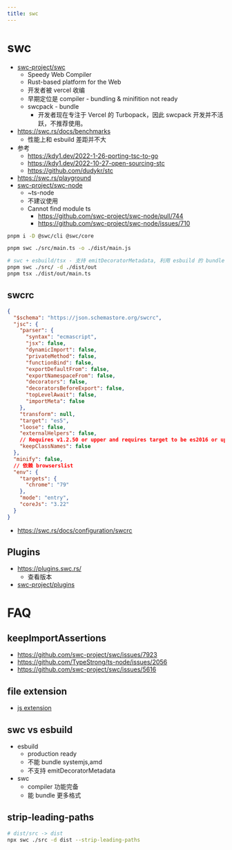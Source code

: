 ```yaml
---
title: swc
---
```


# swc

- [swc-project/swc](https://github.com/swc-project/swc)
  - Speedy Web Compiler
  - Rust-based platform for the Web
  - 开发者被 vercel 收编
  - 早期定位是 compiler - bundling & minifition not ready
  - swcpack - bundle
    - 开发者现在专注于 Vercel 的 Turbopack，因此 swcpack 开发并不活跃，不推荐使用。
- https://swc.rs/docs/benchmarks
  - 性能上和 esbuild 差距并不大
- 参考
  - https://kdy1.dev/2022-1-26-porting-tsc-to-go
  - https://kdy1.dev/2022-10-27-open-sourcing-stc
  - https://github.com/dudykr/stc
- https://swc.rs/playground
- [swc-project/swc-node](https://github.com/swc-project/swc-node)
  - ~ts-node
  - 不建议使用
  - Cannot find module ts
    - https://github.com/swc-project/swc-node/pull/744
    - https://github.com/swc-project/swc-node/issues/710

```bash
pnpm i -D @swc/cli @swc/core

pnpm swc ./src/main.ts -o ./dist/main.js

# swc + esbuild/tsx - 支持 emitDecoratorMetadata, 利用 esbuild 的 bundle 能力
pnpm swc ./src/ -d ./dist/out
pnpm tsx ./dist/out/main.ts
```

## swcrc

```json
{
  "$schema": "https://json.schemastore.org/swcrc",
  "jsc": {
    "parser": {
      "syntax": "ecmascript",
      "jsx": false,
      "dynamicImport": false,
      "privateMethod": false,
      "functionBind": false,
      "exportDefaultFrom": false,
      "exportNamespaceFrom": false,
      "decorators": false,
      "decoratorsBeforeExport": false,
      "topLevelAwait": false,
      "importMeta": false
    },
    "transform": null,
    "target": "es5",
    "loose": false,
    "externalHelpers": false,
    // Requires v1.2.50 or upper and requires target to be es2016 or upper.
    "keepClassNames": false
  },
  "minify": false,
  // 依赖 browserslist
  "env": {
    "targets": {
      "chrome": "79"
    },
    "mode": "entry",
    "coreJs": "3.22"
  }
}
```

- https://swc.rs/docs/configuration/swcrc

## Plugins

- https://plugins.swc.rs/
  - 查看版本
- [swc-project/plugins](https://github.com/swc-project/plugins)

# FAQ

## keepImportAssertions

- https://github.com/swc-project/swc/issues/7923
- https://github.com/TypeStrong/ts-node/issues/2056
- https://github.com/swc-project/swc/issues/5616

## file extension

- [js extension](./bundle-faq.md#js-extension)

## swc vs esbuild

- esbuild
  - production ready
  - 不能 bundle systemjs,amd
  - 不支持 emitDecoratorMetadata
- swc
  - compiler 功能完备
  - 能 bundle 更多格式

## strip-leading-paths

```bash
# dist/src -> dist
npx swc ./src -d dist --strip-leading-paths
```
